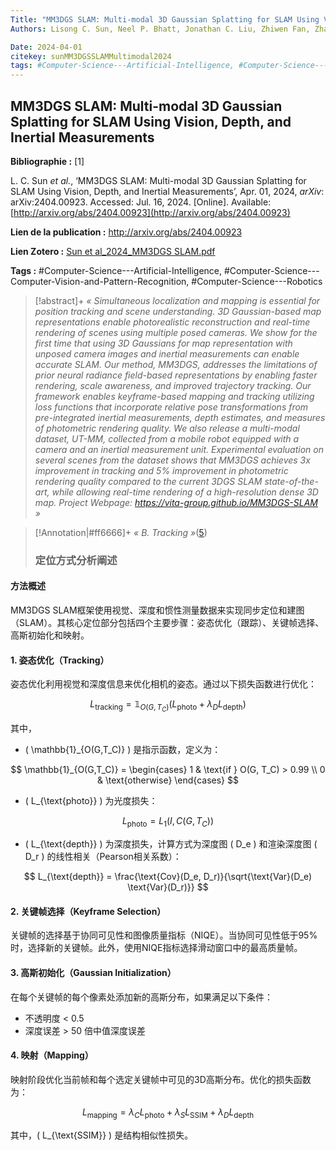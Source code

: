 ```yaml
---
Title: "MM3DGS SLAM: Multi-modal 3D Gaussian Splatting for SLAM Using Vision, Depth, and Inertial Measurements"
Authors: Lisong C. Sun, Neel P. Bhatt, Jonathan C. Liu, Zhiwen Fan, Zhangyang Wang, Todd E. Humphreys, Ufuk Topcu

Date: 2024-04-01
citekey: sunMM3DGSSLAMMultimodal2024
tags: #Computer-Science---Artificial-Intelligence, #Computer-Science---Computer-Vision-and-Pattern-Recognition, #Computer-Science---Robotics
---
```


## MM3DGS SLAM: Multi-modal 3D Gaussian Splatting for SLAM Using Vision, Depth, and Inertial Measurements

**Bibliographie :** [1]

L. C. Sun _et al._, ‘MM3DGS SLAM: Multi-modal 3D Gaussian Splatting for SLAM Using Vision, Depth, and Inertial Measurements’, Apr. 01, 2024, _arXiv_: arXiv:2404.00923. Accessed: Jul. 16, 2024. [Online]. Available: [http://arxiv.org/abs/2404.00923](http://arxiv.org/abs/2404.00923)

**Lien de la publication :** http://arxiv.org/abs/2404.00923

**Lien Zotero :** [Sun et al_2024_MM3DGS SLAM.pdf](zotero://select/library/items/SZXUNBF8)

**Tags :** #Computer-Science---Artificial-Intelligence, #Computer-Science---Computer-Vision-and-Pattern-Recognition, #Computer-Science---Robotics

> [!abstract]+
> _« Simultaneous localization and mapping is essential for position tracking and scene understanding. 3D Gaussian-based map representations enable photorealistic reconstruction and real-time rendering of scenes using multiple posed cameras. We show for the first time that using 3D Gaussians for map representation with unposed camera images and inertial measurements can enable accurate SLAM. Our method, MM3DGS, addresses the limitations of prior neural radiance field-based representations by enabling faster rendering, scale awareness, and improved trajectory tracking. Our framework enables keyframe-based mapping and tracking utilizing loss functions that incorporate relative pose transformations from pre-integrated inertial measurements, depth estimates, and measures of photometric rendering quality. We also release a multi-modal dataset, UT-MM, collected from a mobile robot equipped with a camera and an inertial measurement unit. Experimental evaluation on several scenes from the dataset shows that MM3DGS achieves 3x improvement in tracking and 5% improvement in photometric rendering quality compared to the current 3DGS SLAM state-of-the-art, while allowing real-time rendering of a high-resolution dense 3D map. Project Webpage: https://vita-group.github.io/MM3DGS-SLAM »_

> [!Annotation|#ff6666]+
>_« B. Tracking »_([5](zotero://open-pdf/library/items/SZXUNBF8?page=5&annotation=UITVQ3YF))
>
> ### 定位方式分析阐述

#### 方法概述
MM3DGS SLAM框架使用视觉、深度和惯性测量数据来实现同步定位和建图（SLAM）。其核心定位部分包括四个主要步骤：姿态优化（跟踪）、关键帧选择、高斯初始化和映射。

#### 1. 姿态优化（Tracking）
姿态优化利用视觉和深度信息来优化相机的姿态。通过以下损失函数进行优化：

$$
L_{\text{tracking}} = \mathbb{1}_{O(G,T_C)} \left( L_{\text{photo}} + \lambda_D L_{\text{depth}} \right)
$$

其中，
- \( \mathbb{1}_{O(G,T_C)} \) 是指示函数，定义为：

$$
\mathbb{1}_{O(G,T_C)} =
\begin{cases}
1 & \text{if } O(G, T_C) > 0.99 \\
0 & \text{otherwise}
\end{cases}
$$

- \( L_{\text{photo}} \) 为光度损失：

$$
L_{\text{photo}} = L_1 (I, C(G, T_C))
$$

- \( L_{\text{depth}} \) 为深度损失，计算方式为深度图 \( D_e \) 和渲染深度图 \( D_r \) 的线性相关（Pearson相关系数）：

$$
L_{\text{depth}} = \frac{\text{Cov}(D_e, D_r)}{\sqrt{\text{Var}(D_e) \text{Var}(D_r)}}
$$

#### 2. 关键帧选择（Keyframe Selection）
关键帧的选择基于协同可见性和图像质量指标（NIQE）。当协同可见性低于95%时，选择新的关键帧。此外，使用NIQE指标选择滑动窗口中的最高质量帧。

#### 3. 高斯初始化（Gaussian Initialization）
在每个关键帧的每个像素处添加新的高斯分布，如果满足以下条件：
- 不透明度 < 0.5
- 深度误差 > 50 倍中值深度误差

#### 4. 映射（Mapping）
映射阶段优化当前帧和每个选定关键帧中可见的3D高斯分布。优化的损失函数为：

$$
L_{\text{mapping}} = \lambda_C L_{\text{photo}} + \lambda_S L_{\text{SSIM}} + \lambda_D L_{\text{depth}}
$$

其中，\( L_{\text{SSIM}} \) 是结构相似性损失。


